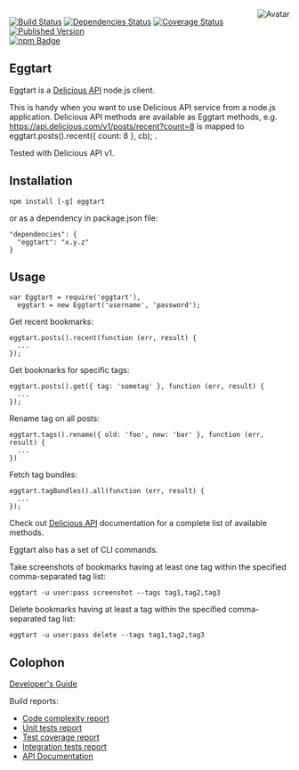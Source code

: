 <img align="right" src="https://raw.github.com/cliffano/eggtart/master/avatar.jpg" alt="Avatar"/>

[![Build Status](https://secure.travis-ci.org/cliffano/eggtart.png?branch=master)](http://travis-ci.org/cliffano/eggtart)
[![Dependencies Status](https://david-dm.org/cliffano/eggtart.png)](http://david-dm.org/cliffano/eggtart)
[![Coverage Status](https://coveralls.io/repos/cliffano/eggtart/badge.png?branch=master)](https://coveralls.io/r/cliffano/eggtart?branch=master)
[![Published Version](https://badge.fury.io/js/eggtart.png)](http://badge.fury.io/js/eggtart)
<br/>
[![npm Badge](https://nodei.co/npm/eggtart.png)](http://npmjs.org/package/eggtart)

Eggtart
-------

Eggtart is a [Delicious API](https://delicious.com/developers) node.js client.

This is handy when you want to use Delicious API service from a node.js application. Delicious API methods are available as Eggtart methods, e.g. https://api.delicious.com/v1/posts/recent?count=8 is mapped to eggtart.posts().recent({ count: 8 }, cb); .

Tested with Delicious API v1.

Installation
------------

    npm install [-g] eggtart

or as a dependency in package.json file:

    "dependencies": {
      "eggtart": "x.y.z"
    }

Usage
-----

    var Eggtart = require('eggtart'),
      eggtart = new Eggtart('username', 'password');

Get recent bookmarks:

    eggtart.posts().recent(function (err, result) {
      ...
    });

Get bookmarks for specific tags:

    eggtart.posts().get({ tag: 'sometag' }, function (err, result) {
      ...
    });

Rename tag on all posts:

    eggtart.tags().rename({ old: 'foo', new: 'bar' }, function (err, result) {
      ...
    })

Fetch tag bundles:

    eggtart.tagBundles().all(function (err, result) {
      ...
    });

Check out [Delicious API](https://github.com/avos/delicious-api) documentation for a complete list of available methods.


Eggtart also has a set of CLI commands.

Take screenshots of bookmarks having at least one tag within the specified comma-separated tag list:

    eggtart -u user:pass screenshot --tags tag1,tag2,tag3

Delete bookmarks having at least a tag within the specified comma-separated tag list:

    eggtart -u user:pass delete --tags tag1,tag2,tag3

Colophon
--------

[Developer's Guide](http://cliffano.github.io/developers_guide.html#nodejs)

Build reports:

* [Code complexity report](http://cliffano.github.io/eggtart/bob/complexity/plato/index.html)
* [Unit tests report](http://cliffano.github.io/eggtart/bob/test/buster.out)
* [Test coverage report](http://cliffano.github.io/eggtart/bob/coverage/buster-istanbul/lcov-report/lib/index.html)
* [Integration tests report](http://cliffano.github.io/eggtart/bob/test-integration/cmdt.out)
* [API Documentation](http://cliffano.github.io/eggtart/bob/doc/dox-foundation/index.html)